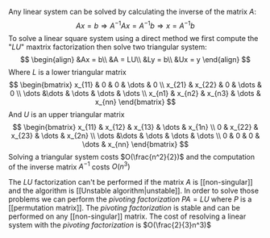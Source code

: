 Any linear system can be solved by calculating the inverse of the matrix $A$:
$$
Ax=b \Rightarrow A^{-1}Ax = A^{-1}b \Rightarrow x = A^{-1}b 
$$
To solve a linear square system using a direct method we first compute the "*LU*" maxtrix factorization then solve two triangular system:
$$
\begin{align}
&Ax = b\\
&A = LU\\
&Ly = b\\
&Ux = y 
\end{align}
$$
Where $L$ is a lower triangular matrix
$$
\begin{bmatrix}
    x_{11}       & 0 & 0 & \dots & 0 \\
    x_{21}       & x_{22} & 0 & \dots & 0 \\
    \dots  &\dots & \dots & \dots & \dots \\
    x_{n1}       & x_{n2} & x_{n3} & \dots & x_{nn}
\end{bmatrix}
$$
And $U$ is an upper triangular matrix
$$
\begin{bmatrix}
    x_{11}       & x_{12} & x_{13} & \dots & x_{1n} \\
    0       & x_{22} & x_{23} & \dots & x_{2n} \\
    \dots  &\dots & \dots & \dots & \dots \\
    0       & 0 & 0 & \dots & x_{nn}
\end{bmatrix}
$$
Solving a triangular system costs $O(\frac{n^2}{2})$ and the computation of the inverse matrix $A^{-1}$ costs $O(n^3)$

The *LU* factorization can't be performed if the matrix $A$ is [[non-singular]] and the algorithm is [[Unstable algorithm|unstable]].
In order to solve those problems we can perform the *pivoting factorization* $PA = LU$
where $P$ is a [[permutation matrix]]. The *pivoting factorization* is stable and can be performed on any [[non-singular]] matrix. The cost of resolving a linear system with the *pivoting factorization* is $O(\frac{2}{3}n^3)$ 